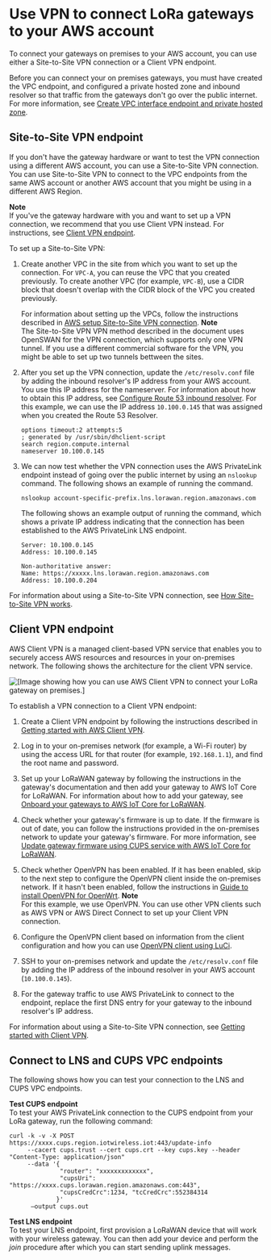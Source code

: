 # Use VPN to connect LoRa gateways to your AWS account<a name="connect-iot-lorawan-create-vpc-vpn-connection"></a>

To connect your gateways on premises to your AWS account, you can use either a Site\-to\-Site VPN connection or a Client VPN endpoint\.

Before you can connect your on premises gateways, you must have created the VPC endpoint, and configured a private hosted zone and inbound resolver so that traffic from the gateways don't go over the public internet\. For more information, see [Create VPC interface endpoint and private hosted zone](connect-iot-lorawan-create-vpc-lns-cups.md)\.

## Site\-to\-Site VPN endpoint<a name="connect-iot-lorawan-vpc-site-vpn"></a>

If you don't have the gateway hardware or want to test the VPN connection using a different AWS account, you can use a Site\-to\-Site VPN connection\. You can use Site\-to\-Site VPN to connect to the VPC endpoints from the same AWS account or another AWS account that you might be using in a different AWS Region\.

**Note**  
If you've the gateway hardware with you and want to set up a VPN connection, we recommend that you use Client VPN instead\. For instructions, see [Client VPN endpoint](#connect-iot-lorawan-vpc-client-vpn)\.

To set up a Site\-to\-Site VPN:

1. Create another VPC in the site from which you want to set up the connection\. For `VPC-A`, you can reuse the VPC that you created previously\. To create another VPC \(for example, `VPC-B`\), use a CIDR block that doesn't overlap with the CIDR block of the VPC you created previously\.

   For information about setting up the VPCs, follow the instructions described in [AWS setup Site\-to\-Site VPN connection](samples/Setup_Site_to_Site_VPN.zip)\.
**Note**  
The Site\-to\-Site VPN VPN method described in the document uses OpenSWAN for the VPN connection, which supports only one VPN tunnel\. If you use a different commercial software for the VPN, you might be able to set up two tunnels bettween the sites\.

1. After you set up the VPN connection, update the `/etc/resolv.conf` file by adding the inbound resolver's IP address from your AWS account\. You use this IP address for the nameserver\. For information about how to obtain this IP address, see [Configure Route 53 inbound resolver](connect-iot-lorawan-create-vpc-lns-cups.md#connect-iot-lorawan-configure-route53-resolver)\. For this example, we can use the IP address `10.100.0.145` that was assigned when you created the Route 53 Resolver\.

   ```
   options timeout:2 attempts:5
   ; generated by /usr/sbin/dhclient-script
   search region.compute.internal
   nameserver 10.100.0.145
   ```

1. We can now test whether the VPN connection uses the AWS PrivateLink endpoint instead of going over the public internet by using an `nslookup` command\. The following shows an example of running the command\.

   ```
   nslookup account-specific-prefix.lns.lorawan.region.amazonaws.com
   ```

   The following shows an example output of running the command, which shows a private IP address indicating that the connection has been established to the AWS PrivateLink LNS endpoint\.

   ```
   Server: 10.100.0.145
   Address: 10.100.0.145
   
   Non-authoritative answer:
   Name: https://xxxxx.lns.lorawan.region.amazonaws.com
   Address: 10.100.0.204
   ```

For information about using a Site\-to\-Site VPN connection, see [How Site\-to\-Site VPN works](https://docs.aws.amazon.com/vpn/latest/s2svpn/how_it_works.html)\.

## Client VPN endpoint<a name="connect-iot-lorawan-vpc-client-vpn"></a>

AWS Client VPN is a managed client\-based VPN service that enables you to securely access AWS resources and resources in your on\-premises network\. The following shows the architecture for the client VPN service\.

![\[Image showing how you can use AWS Client VPN to connect your LoRa gateway on premises.\]](http://docs.aws.amazon.com/iot/latest/developerguide/images/lorawan-privatelink-client-vpn.png)

To establish a VPN connection to a Client VPN endpoint:

1. Create a Client VPN endpoint by following the instructions described in [ Getting started with AWS Client VPN](https://docs.aws.amazon.com/vpn/latest/clientvpn-admin/cvpn-getting-started.html)\.

1. Log in to your on\-premises network \(for example, a Wi\-Fi router\) by using the access URL for that router \(for example, `192.168.1.1`\), and find the root name and password\.

1. Set up your LoRaWAN gateway by following the instructions in the gateway's documentation and then add your gateway to AWS IoT Core for LoRaWAN\. For information about how to add your gateway, see [Onboard your gateways to AWS IoT Core for LoRaWAN](connect-iot-lorawan-onboard-gateways.md)\.

1. Check whether your gateway's firmware is up to date\. If the firmware is out of date, you can follow the instructions provided in the on\-premises network to update your gateway's firmware\. For more information, see [Update gateway firmware using CUPS service with AWS IoT Core for LoRaWAN](connect-iot-lorawan-update-firmware.md)\.

1. Check whether OpenVPN has been enabled\. If it has been enabled, skip to the next step to configure the OpenVPN client inside the on\-premises network\. If it hasn't been enabled, follow the instructions in [Guide to install OpenVPN for OpenWrt](https://www.ovpn.com/en/guides/openwrt)\.
**Note**  
For this example, we use OpenVPN\. You can use other VPN clients such as AWS VPN or AWS Direct Connect to set up your Client VPN connection\.

1. Configure the OpenVPN client based on information from the client configuration and how you can use [OpenVPN client using LuCi](https://openwrt.org/docs/guide-user/services/vpn/openvpn/client-luci)\.

1. SSH to your on\-premises network and update the `/etc/resolv.conf` file by adding the IP address of the inbound resolver in your AWS account \(`10.100.0.145`\)\.

1. For the gateway traffic to use AWS PrivateLink to connect to the endpoint, replace the first DNS entry for your gateway to the inbound resolver's IP address\.

For information about using a Site\-to\-Site VPN connection, see [Getting started with Client VPN](https://docs.aws.amazon.com/vpn/latest/clientvpn-user/user-getting-started.html)\.

## Connect to LNS and CUPS VPC endpoints<a name="connect-iot-lorawan-vpc-vpn-connect"></a>

The following shows how you can test your connection to the LNS and CUPS VPC endpoints\.

**Test CUPS endpoint**  
To test your AWS PrivateLink connection to the CUPS endpoint from your LoRa gateway, run the following command:

```
curl -k -v -X POST https://xxxx.cups.region.iotwireless.iot:443/update-info 
     --cacert cups.trust --cert cups.crt --key cups.key --header "Content-Type: application/json" 
     --data '{ 
              "router": "xxxxxxxxxxxxx", 
              "cupsUri": "https://xxxx.cups.lorawan.region.amazonaws.com:443",
              "cupsCredCrc":1234, "tcCredCrc":552384314
             }' 
      —output cups.out
```

**Test LNS endpoint**  
To test your LNS endpoint, first provision a LoRaWAN device that will work with your wireless gateway\. You can then add your device and perform the *join* procedure after which you can start sending uplink messages\.